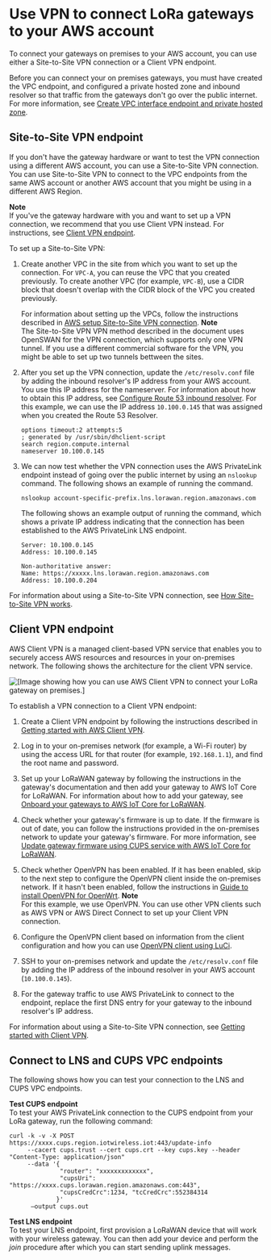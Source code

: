 # Use VPN to connect LoRa gateways to your AWS account<a name="connect-iot-lorawan-create-vpc-vpn-connection"></a>

To connect your gateways on premises to your AWS account, you can use either a Site\-to\-Site VPN connection or a Client VPN endpoint\.

Before you can connect your on premises gateways, you must have created the VPC endpoint, and configured a private hosted zone and inbound resolver so that traffic from the gateways don't go over the public internet\. For more information, see [Create VPC interface endpoint and private hosted zone](connect-iot-lorawan-create-vpc-lns-cups.md)\.

## Site\-to\-Site VPN endpoint<a name="connect-iot-lorawan-vpc-site-vpn"></a>

If you don't have the gateway hardware or want to test the VPN connection using a different AWS account, you can use a Site\-to\-Site VPN connection\. You can use Site\-to\-Site VPN to connect to the VPC endpoints from the same AWS account or another AWS account that you might be using in a different AWS Region\.

**Note**  
If you've the gateway hardware with you and want to set up a VPN connection, we recommend that you use Client VPN instead\. For instructions, see [Client VPN endpoint](#connect-iot-lorawan-vpc-client-vpn)\.

To set up a Site\-to\-Site VPN:

1. Create another VPC in the site from which you want to set up the connection\. For `VPC-A`, you can reuse the VPC that you created previously\. To create another VPC \(for example, `VPC-B`\), use a CIDR block that doesn't overlap with the CIDR block of the VPC you created previously\.

   For information about setting up the VPCs, follow the instructions described in [AWS setup Site\-to\-Site VPN connection](samples/Setup_Site_to_Site_VPN.zip)\.
**Note**  
The Site\-to\-Site VPN VPN method described in the document uses OpenSWAN for the VPN connection, which supports only one VPN tunnel\. If you use a different commercial software for the VPN, you might be able to set up two tunnels bettween the sites\.

1. After you set up the VPN connection, update the `/etc/resolv.conf` file by adding the inbound resolver's IP address from your AWS account\. You use this IP address for the nameserver\. For information about how to obtain this IP address, see [Configure Route 53 inbound resolver](connect-iot-lorawan-create-vpc-lns-cups.md#connect-iot-lorawan-configure-route53-resolver)\. For this example, we can use the IP address `10.100.0.145` that was assigned when you created the Route 53 Resolver\.

   ```
   options timeout:2 attempts:5
   ; generated by /usr/sbin/dhclient-script
   search region.compute.internal
   nameserver 10.100.0.145
   ```

1. We can now test whether the VPN connection uses the AWS PrivateLink endpoint instead of going over the public internet by using an `nslookup` command\. The following shows an example of running the command\.

   ```
   nslookup account-specific-prefix.lns.lorawan.region.amazonaws.com
   ```

   The following shows an example output of running the command, which shows a private IP address indicating that the connection has been established to the AWS PrivateLink LNS endpoint\.

   ```
   Server: 10.100.0.145
   Address: 10.100.0.145
   
   Non-authoritative answer:
   Name: https://xxxxx.lns.lorawan.region.amazonaws.com
   Address: 10.100.0.204
   ```

For information about using a Site\-to\-Site VPN connection, see [How Site\-to\-Site VPN works](https://docs.aws.amazon.com/vpn/latest/s2svpn/how_it_works.html)\.

## Client VPN endpoint<a name="connect-iot-lorawan-vpc-client-vpn"></a>

AWS Client VPN is a managed client\-based VPN service that enables you to securely access AWS resources and resources in your on\-premises network\. The following shows the architecture for the client VPN service\.

![\[Image showing how you can use AWS Client VPN to connect your LoRa gateway on premises.\]](http://docs.aws.amazon.com/iot/latest/developerguide/images/lorawan-privatelink-client-vpn.png)

To establish a VPN connection to a Client VPN endpoint:

1. Create a Client VPN endpoint by following the instructions described in [ Getting started with AWS Client VPN](https://docs.aws.amazon.com/vpn/latest/clientvpn-admin/cvpn-getting-started.html)\.

1. Log in to your on\-premises network \(for example, a Wi\-Fi router\) by using the access URL for that router \(for example, `192.168.1.1`\), and find the root name and password\.

1. Set up your LoRaWAN gateway by following the instructions in the gateway's documentation and then add your gateway to AWS IoT Core for LoRaWAN\. For information about how to add your gateway, see [Onboard your gateways to AWS IoT Core for LoRaWAN](connect-iot-lorawan-onboard-gateways.md)\.

1. Check whether your gateway's firmware is up to date\. If the firmware is out of date, you can follow the instructions provided in the on\-premises network to update your gateway's firmware\. For more information, see [Update gateway firmware using CUPS service with AWS IoT Core for LoRaWAN](connect-iot-lorawan-update-firmware.md)\.

1. Check whether OpenVPN has been enabled\. If it has been enabled, skip to the next step to configure the OpenVPN client inside the on\-premises network\. If it hasn't been enabled, follow the instructions in [Guide to install OpenVPN for OpenWrt](https://www.ovpn.com/en/guides/openwrt)\.
**Note**  
For this example, we use OpenVPN\. You can use other VPN clients such as AWS VPN or AWS Direct Connect to set up your Client VPN connection\.

1. Configure the OpenVPN client based on information from the client configuration and how you can use [OpenVPN client using LuCi](https://openwrt.org/docs/guide-user/services/vpn/openvpn/client-luci)\.

1. SSH to your on\-premises network and update the `/etc/resolv.conf` file by adding the IP address of the inbound resolver in your AWS account \(`10.100.0.145`\)\.

1. For the gateway traffic to use AWS PrivateLink to connect to the endpoint, replace the first DNS entry for your gateway to the inbound resolver's IP address\.

For information about using a Site\-to\-Site VPN connection, see [Getting started with Client VPN](https://docs.aws.amazon.com/vpn/latest/clientvpn-user/user-getting-started.html)\.

## Connect to LNS and CUPS VPC endpoints<a name="connect-iot-lorawan-vpc-vpn-connect"></a>

The following shows how you can test your connection to the LNS and CUPS VPC endpoints\.

**Test CUPS endpoint**  
To test your AWS PrivateLink connection to the CUPS endpoint from your LoRa gateway, run the following command:

```
curl -k -v -X POST https://xxxx.cups.region.iotwireless.iot:443/update-info 
     --cacert cups.trust --cert cups.crt --key cups.key --header "Content-Type: application/json" 
     --data '{ 
              "router": "xxxxxxxxxxxxx", 
              "cupsUri": "https://xxxx.cups.lorawan.region.amazonaws.com:443",
              "cupsCredCrc":1234, "tcCredCrc":552384314
             }' 
      —output cups.out
```

**Test LNS endpoint**  
To test your LNS endpoint, first provision a LoRaWAN device that will work with your wireless gateway\. You can then add your device and perform the *join* procedure after which you can start sending uplink messages\.